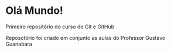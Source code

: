 # Olá Mundo!
Primeiro repositório do curso de Git e GitHub

Reposotório foi criado em conjunto as aulas do Professor Gustavo Guanabara
